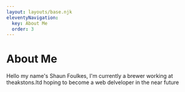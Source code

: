 ```yaml
---
layout: layouts/base.njk
eleventyNavigation:
  key: About Me
  order: 3
---
```

# About Me

Hello my name's Shaun Foulkes, I'm currently a brewer working at theakstons.ltd hoping to become a web delveloper in the near future
